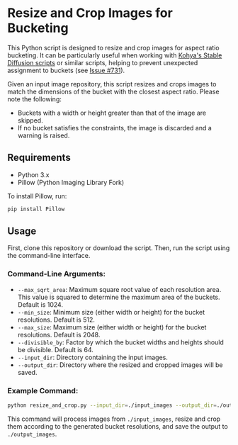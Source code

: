 # Resize and Crop Images for Bucketing

This Python script is designed to resize and crop images for aspect ratio bucketing. It can be particularly useful when working with [Kohya's Stable Diffusion scripts](https://github.com/kohya-ss/sd-scripts) or similar scripts, helping to prevent unexpected assignment to buckets (see [Issue #731](https://github.com/kohya-ss/sd-scripts/issues/731)).

Given an input image repository, this script resizes and crops images to match the dimensions of the bucket with the closest aspect ratio. Please note the following:

- Buckets with a width or height greater than that of the image are skipped.
- If no bucket satisfies the constraints, the image is discarded and a warning is raised.

## Requirements

- Python 3.x
- Pillow (Python Imaging Library Fork)

To install Pillow, run:
```bash
pip install Pillow
```

## Usage

First, clone this repository or download the script. Then, run the script using the command-line interface.

### Command-Line Arguments:

- `--max_sqrt_area`: Maximum square root value of each resolution area. This value is squared to determine the maximum area of the buckets. Default is 1024.
- `--min_size`: Minimum size (either width or height) for the bucket resolutions. Default is 512.
- `--max_size`: Maximum size (either width or height) for the bucket resolutions. Default is 2048.
- `--divisible_by`: Factor by which the bucket widths and heights should be divisible. Default is 64.
- `--input_dir`: Directory containing the input images.
- `--output_dir`: Directory where the resized and cropped images will be saved.

### Example Command:

```bash
python resize_and_crop.py --input_dir=./input_images --output_dir=./output_images
```

This command will process images from `./input_images`, resize and crop them according to the generated bucket resolutions, and save the output to `./output_images`.

